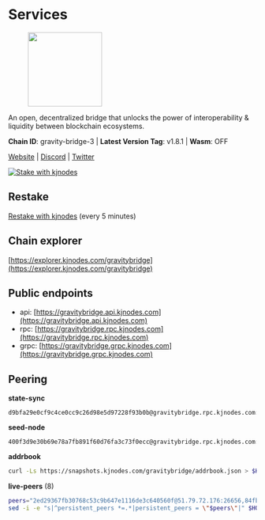 # Services

<figure><img src="https://raw.githubusercontent.com/kj89/testnet_manuals/main/pingpub/logos/gravitybridge.png" width="150" alt=""><figcaption></figcaption></figure>

An open, decentralized bridge that unlocks the power of  interoperability & liquidity between blockchain ecosystems.

**Chain ID**: gravity-bridge-3 | **Latest Version Tag**: v1.8.1 | **Wasm**: OFF

[Website](https://www.gravitybridge.net) | [Discord](https://discord.gg/ARV8dTSjAk) | [Twitter](https://twitter.com/gravity_bridge)

[![Stake with kjnodes](https://i.ibb.co/cr44Q8j/button-stake-with-kjnodes.png)](https://restake.app/gravitybridge/gravityvaloper1nw3uavthnjwsgrrjzav2wdg9m0pw7k4fc7hvlz)

## Restake

[Restake with kjnodes](https://restake.app/gravitybridge/gravityvaloper1nw3uavthnjwsgrrjzav2wdg9m0pw7k4fc7hvlz) (every 5 minutes)
## Chain explorer
[https://explorer.kjnodes.com/gravitybridge](https://explorer.kjnodes.com/gravitybridge)

## Public endpoints

* api: [https://gravitybridge.api.kjnodes.com](https://gravitybridge.api.kjnodes.com)
* rpc: [https://gravitybridge.rpc.kjnodes.com](https://gravitybridge.rpc.kjnodes.com)
* grpc: [https://gravitybridge.grpc.kjnodes.com](https://gravitybridge.grpc.kjnodes.com)

## Peering

**state-sync**

```text
d9bfa29e0cf9c4ce0cc9c26d98e5d97228f93b0b@gravitybridge.rpc.kjnodes.com:26656
```

**seed-node**

```text
400f3d9e30b69e78a7fb891f60d76fa3c73f0ecc@gravitybridge.rpc.kjnodes.com:26659
```

**addrbook**
```bash
curl -Ls https://snapshots.kjnodes.com/gravitybridge/addrbook.json > $HOME/.gravity/config/addrbook.json
```

**live-peers** (8)
```bash
peers="2ed29367fb30768c53c9b647e1116de3c640560f@51.79.72.176:26656,84fb0a9180b2b67b4901330a13f1dee4226ce3ac@65.108.9.169:26656,6fe8e7429c4d3f5fc8974c31a35a0d43214b0e3a@104.129.131.227:26656,bfd8af9f3af0d9d48d5eb53eacb6862e6eca932b@195.201.202.39:26656,d9bfa29e0cf9c4ce0cc9c26d98e5d97228f93b0b@65.109.88.38:26656,2699fcd4a4128ddf1fe573011977a343b06bbef6@107.135.15.67:26646,d0af949fc3940dcab036ba0948aa21fc7ac020a1@65.21.237.170:10156,1f43c723cb26092e20263905cbd71609d87a9c00@172.104.202.149:26656"
sed -i -e "s|^persistent_peers *=.*|persistent_peers = \"$peers\"|" $HOME/.gravity/config/config.toml
```
